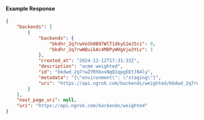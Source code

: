 <!-- Code generated for API Clients. DO NOT EDIT. -->

#### Example Response

```json
{
	"backends": [
		{
			"backends": {
				"bkdhr_2q7rwVoSh0B97WlT1dkyG1mJ5ci": 0,
				"bkdhr_2q7rwWQuikAc4MDPyWHgVjw3YLv": 1
			},
			"created_at": "2024-12-12T17:31:33Z",
			"description": "acme weighted",
			"id": "bkdwd_2q7rwZYRhbxxNqQ1qpgEEt784ly",
			"metadata": "{\"environment\": \"staging\"}",
			"uri": "https://api.ngrok.com/backends/weighted/bkdwd_2q7rwZYRhbxxNqQ1qpgEEt784ly"
		}
	],
	"next_page_uri": null,
	"uri": "https://api.ngrok.com/backends/weighted"
}
```
